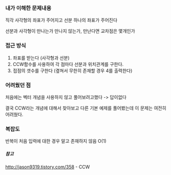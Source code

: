 ### 내가 이해한 문제내용

직각 사각형의 좌표가 주어지고 선분 하나의 좌표가 주어진다

선분과 사각형이 만나는가 만나지 않는가, 만난다면 교차점은 몇개인가

### 접근 방식

1. 좌표를 받는다 (사각형과 선분)
2. CCW함수를 사용하여 각 점마다 선분과 위치관계를 구한다.
3. 접점의 갯수를 구한다 (곂쳐서 무한히 존재할 경우 4를 출력한다)



### 어려웠던 점

처음에는 벡터 개념을 사용하지 않고 풀어보려고했다  -> 답이없다

결국 CCW라는 개념에 대해서 찾아보고 다른 기본 예제를 풀어봤는데 이 문제는 여전히 어려웠다.



### 복잡도

반복이 처음 입력에 대한 경우 말고 존재하지 않음 O(1)

##### 참고

http://jason9319.tistory.com/358 - CCW
